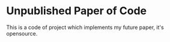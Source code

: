# Unpublished Paper of Code

This is a code of project which implements my future paper, it's opensource.
